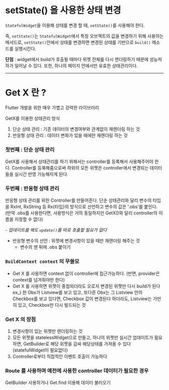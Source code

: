 # setState() 을 사용한 상태 변경
`StatefulWidget`을 이용해 상태를 변경 할 때, `setState()`를 사용해야 한다.

즉, `setState()`는 `StatefulWidget`에서 특정 오브젝트의 값을 변경하기 위해 사용하는 메서드로, 	`setState()`안에서 상태를 변경하면 변경된 상태를 기반으로 `build()` 메소드를 실행시킨다. 

**단점** : widget에서 build가 호출될 때마다 위젯 전체를 다시 렌더링하기 때문에 성능저하가 일어날 수 있다. 또한, 하나의 페이지 안에서만 유효한 상태관리이다.

---
# Get X 란 ?
Flutter 개발을 위한 매우 가볍고 강력한 라이브러리

GetX를 이용한 상태관리 방식
1. 단순 상태 관리 : 기존 데이터의 변경여부와 관계없이 재렌더링 하는 것
2. 반응형 상태 관리 : 데이터 변화가 있을 때에만 재렌더링 하는 것

### 첫번째 : 단순 상태 관리
GetX를 사용해서 상태관리를 하기 위해서는 controller를 등록해서 사용해주어야 한다. Controller를 등록해줌으로써 하위의 모든 위젯은 controller에서 변경되는 데이터들을 실시간 반영 가능해지게 된다. 

### 두번째 : 반응형 상태 관리
반응형 상태 관리를 위한 Controller를 만들어준다. 단순 상태관리와 달리 변수의 타입을 RxInt, RxString 등 Rx{타입}의 방식으로 선언하고 변수의 값은 '.obs'를 붙인다. 
(만약 .obs를 사용한다면, 사용방식은 거의 동일하지만 GetX()와 달리 controller의 이름을 지정할 수 없다)

*- 업데이트를 해도 `update()`를 따로 호출할 필요가 없다*

- 반응형 변수의 선언 : 위젯에 변경사항이 있을 때만 재렌더링 해주는 것
	- 변수의 맨 뒤에 .obs 붙이기
    

### `BuildContext context` 의 무쓸모
- Get X 를 사용하면 context 없이 controller에 접근가능하다. (반면, provider은 context를 넘겨줘야만 한다)
- Get X 를 사용하면 위젯이 중첩되더라도 오로지 변경된 위젯만 다시 build가 된다
ex_) 한 Obx가 Listview를 보고 있고, 또다른 Obx는 그 Listview 안의 Checkbox를 보고 있다면, Checkbox 값이 변경된다 하더라도, Listview는 가만히 있고, Checkbox만 다시 빌드되는 것

### Get X 의 장점
1. 변경사항이 있는 위젯만 렌더링하는 것
2. 모든 위젯을 statelessWidget으로 만들고, 하나의 위젯만 실시간 업데이트가 필요하면, GetBuilder로 해당 위젯을 감싸 해당상태를 가져올 수 있다
	(statefulWidget이 필요없다)
3. Controller로부터 직접적인 이벤트 호출이 가능하다

### Route 를 사용하며 예전에 사용한 controller 데이터가 필요한 경우

GetBuilder 사용하거나 Get.find 이용해 데이터 불러오기


